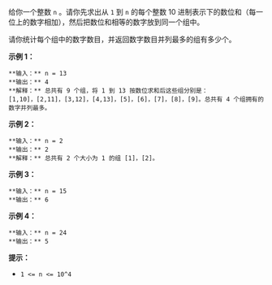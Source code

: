 给你一个整数 `n` 。请你先求出从 `1` 到 `n` 的每个整数 10 进制表示下的数位和（每一位上的数字相加），然后把数位和相等的数字放到同一个组中。

请你统计每个组中的数字数目，并返回数字数目并列最多的组有多少个。



**示例 1：**

    
    
    **输入：** n = 13
    **输出：** 4
    **解释：** 总共有 9 个组，将 1 到 13 按数位求和后这些组分别是：
    [1,10]，[2,11]，[3,12]，[4,13]，[5]，[6]，[7]，[8]，[9]。总共有 4 个组拥有的数字并列最多。
    

**示例 2：**

    
    
    **输入：** n = 2
    **输出：** 2
    **解释：** 总共有 2 个大小为 1 的组 [1]，[2]。
    

**示例 3：**

    
    
    **输入：** n = 15
    **输出：** 6
    

**示例 4：**

    
    
    **输入：** n = 24
    **输出：** 5
    



**提示：**

  * `1 <= n <= 10^4`

